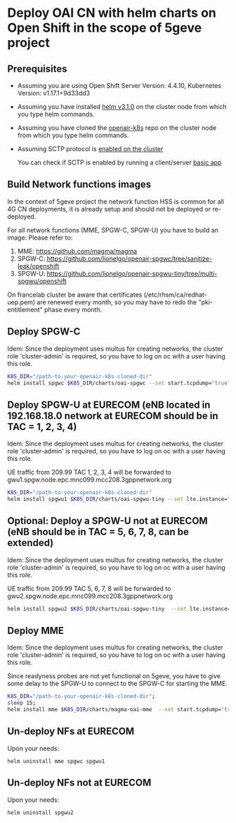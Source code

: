 # Deploy OAI CN with helm charts on Open Shift in the scope of 5geve project

## Prerequisites
- Assuming you are using Open Shift Server Version: 4.4.10, Kubernetes Version: v1.17.1+9d33dd3
- Assuming you have installed [helm v3.1.0](https://github.com/helm/helm/releases/tag/v3.1.0) on the cluster node from which you type helm commands.
- Assuming you have cloned the [openair-k8s](https://github.com/OPENAIRINTERFACE/openair-k8s) repo on the cluster node from which you type helm commands.
- Assuming SCTP protocol is [enabled on the cluster](https://docs.openshift.com/container-platform/4.4/networking/using-sctp.html#nw-sctp-enabling_using-sctp)
  
  You can check if SCTP is enabled by running a client/server [basic app](https://docs.openshift.com/container-platform/4.4/networking/using-sctp.html#nw-sctp-verifying_using-sctp)


## Build Network functions images

In the context of 5geve project the network function HSS is common for all 4G CN deployments, it is already setup and should not be deployed or re-deployed.

For all network functions (MME, SPGW-C, SPGW-U) you have to build an image:
Please refer to:
1. MME: https://github.com/magma/magma
2. SPGW-C: https://github.com/lionelgo/openair-spgwc/tree/sanitize-leak/openshift
3. SPGW-U: https://github.com/lionelgo/openair-spgwu-tiny/tree/multi-spgwu/openshift

On francelab cluster be aware that certificates (/etc/rhsm/ca/redhat-uep.pem) are renewed every month, so you may have to redo the "pki-entitlement" phase every month.


## Deploy SPGW-C
Idem: Since the deployment uses multus for creating networks, the cluster role 'cluster-admin' is required, so you have to log on oc with a user having this role.

```bash
K8S_DIR="/path-to-your-openair-k8s-cloned-dir"
helm install spgwc $K8S_DIR/charts/oai-spgwc --set start.tcpdump="true"
```

## Deploy SPGW-U at EURECOM (eNB located in 192.168.18.0 network at EURECOM should be in TAC = 1, 2, 3, 4)
Idem: Since the deployment uses multus for creating networks, the cluster role 'cluster-admin' is required, so you have to log on oc with a user having this role.

UE traffic from 209.99 TAC 1, 2, 3, 4 will be forwarded to gwu1.spgw.node.epc.mnc099.mcc208.3gppnetwork.org


```bash
K8S_DIR="/path-to-your-openair-k8s-cloned-dir"
helm install spgwu1 $K8S_DIR/charts/oai-spgwu-tiny --set lte.instance="0" --set lte.fqdn="gwu1.spgw.node.epc.mnc099.mcc208.3gppnetwork.org" --set lte.spgwIpOneIf="192.168.18.161" --set lte.netUeIp="192.168.21.0/24" --set start.tcpdump="false"
```

## Optional: Deploy a SPGW-U not at EURECOM (eNB should be in TAC = 5, 6, 7, 8, can be extended)
Idem: Since the deployment uses multus for creating networks, the cluster role 'cluster-admin' is required, so you have to log on oc with a user having this role.

UE traffic from 209.99 TAC 5, 6, 7, 8 will be forwarded to gwu2.spgw.node.epc.mnc099.mcc208.3gppnetwork.org


```bash
helm install spgwu2 $K8S_DIR/charts/oai-spgwu-tiny  --set lte.instance="1" --set lte.fqdn="gwu2.spgw.node.epc.mnc099.mcc208.3gppnetwork.org" --set lte.spgwIpOneIf="192.168.18.161" --set lte.netUeIp="192.168.21.0/24" --set start.tcpdump="false"

```

## Deploy MME
Idem: Since the deployment uses multus for creating networks, the cluster role 'cluster-admin' is required, so you have to log on oc with a user having this role.

Since readyness probes are not yet functional on 5geve, you have to give some delay to the SPGW-U to connect to the SPGW-C for starting the MME.


```bash
K8S_DIR="/path-to-your-openair-k8s-cloned-dir";
sleep 15;
helm install mme $K8S_DIR/charts/magma-oai-mme  --set start.tcpdump="true"
```


## Un-deploy NFs at EURECOM
Upon your needs:

```
helm uninstall mme spgwc spgwu1 
```

## Un-deploy NFs not at EURECOM
Upon your needs:

```
helm uninstall spgwu2
```


